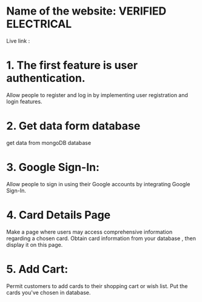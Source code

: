 # Name of the website: VERIFIED ELECTRICAL
Live link : 

# 1. The first feature is user authentication.

Allow people to register and log in by implementing user registration and login features.

# 2. Get data form database 

get data from mongoDB database

# 3. Google Sign-In:

Allow people to sign in using their Google accounts by integrating Google Sign-In.

# 4. Card Details Page

Make a page where users may access comprehensive information regarding a chosen card.
Obtain card information from your database , then display it on this page.
# 5. Add Cart:

Permit customers to add cards to their shopping cart or wish list.
Put the cards you've chosen in database.
